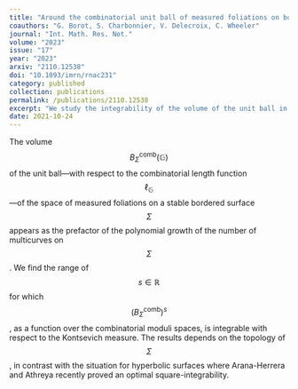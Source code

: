 ```yaml
---
title: "Around the combinatorial unit ball of measured foliations on bordered surfaces"
coauthors: "G. Borot, S. Charbonnier, V. Delecroix, C. Wheeler"
journal: "Int. Math. Res. Not."
volume: "2023"
issue: "17"
year: "2023"
arxiv: "2110.12538"
doi: "10.1093/imrn/rnac231"
category: published
collection: publications
permalink: /publications/2110.12538
excerpt: "We study the integrability of the volume of the unit ball in the space of measured foliations."
date: 2021-10-24
---
```


The volume $$B^{\mathrm{comb}}_{\Sigma}(\mathbb{G})$$ of the unit ball—with respect to the combinatorial length function $$\ell_{\mathbb{G}}$$—of the space of measured foliations on a stable bordered surface $$\Sigma$$ appears as the prefactor of the polynomial growth of the number of multicurves on $$\Sigma$$. We find the range of $$s \in \mathbb{R}$$ for which $$(B^{\mathrm{comb}}_{\Sigma})^s$$, as a function over the combinatorial moduli spaces, is integrable with respect to the Kontsevich measure. The results depends on the topology of $$\Sigma$$, in contrast with the situation for hyperbolic surfaces where Arana-Herrera and Athreya recently proved an optimal square-integrability. 